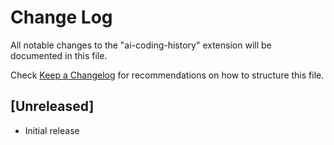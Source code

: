 # Change Log

All notable changes to the "ai-coding-history" extension will be documented in this file.

Check [Keep a Changelog](http://keepachangelog.com/) for recommendations on how to structure this file.

## [Unreleased]

- Initial release
